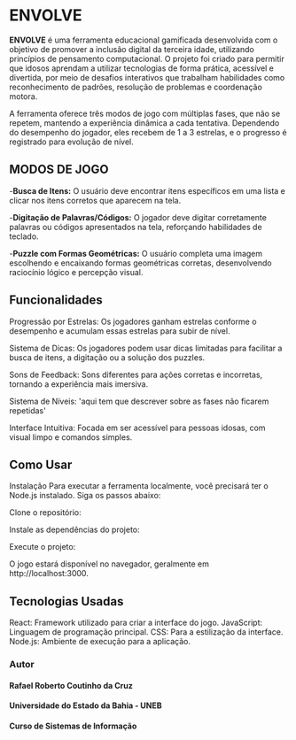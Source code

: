 # ENVOLVE

**ENVOLVE** é uma ferramenta educacional gamificada desenvolvida com o objetivo de promover a inclusão digital da terceira idade, utilizando princípios de pensamento computacional. O projeto foi criado para permitir que idosos aprendam a utilizar tecnologias de forma prática, acessível e divertida, por meio de desafios interativos que trabalham habilidades como reconhecimento de padrões, resolução de problemas e coordenação motora.

A ferramenta oferece três modos de jogo com múltiplas fases, que não se repetem, mantendo a experiência dinâmica a cada tentativa. Dependendo do desempenho do jogador, eles recebem de 1 a 3 estrelas, e o progresso é registrado para evolução de nível.

## MODOS DE JOGO

-**Busca de Itens:** O usuário deve encontrar itens específicos em uma lista e clicar nos itens corretos que aparecem na tela.

-**Digitação de Palavras/Códigos:** O jogador deve digitar corretamente palavras ou códigos apresentados na tela, reforçando habilidades de teclado.

-**Puzzle com Formas Geométricas:** O usuário completa uma imagem escolhendo e encaixando formas geométricas corretas, desenvolvendo raciocínio lógico e percepção visual.

## Funcionalidades

Progressão por Estrelas: Os jogadores ganham estrelas conforme o desempenho e acumulam essas estrelas para subir de nível.

Sistema de Dicas: Os jogadores podem usar dicas limitadas para facilitar a busca de itens, a digitação ou a solução dos puzzles.

Sons de Feedback: Sons diferentes para ações corretas e incorretas, tornando a experiência mais imersiva.

Sistema de Níveis: 'aqui tem que descrever sobre as fases não ficarem repetidas'

Interface Intuitiva: Focada em ser acessível para pessoas idosas, com visual limpo e comandos simples.

## Como Usar

Instalação
Para executar a ferramenta localmente, você precisará ter o Node.js instalado. Siga os passos abaixo:

Clone o repositório:

Instale as dependências do projeto:

Execute o projeto:

O jogo estará disponível no navegador, geralmente em http://localhost:3000.

## Tecnologias Usadas

React: Framework utilizado para criar a interface do jogo.
JavaScript: Linguagem de programação principal.
CSS: Para a estilização da interface.
Node.js: Ambiente de execução para a aplicação.


### Autor
#### Rafael Roberto Coutinho da Cruz
#### Universidade do Estado da Bahia - UNEB
#### Curso de Sistemas de Informação


